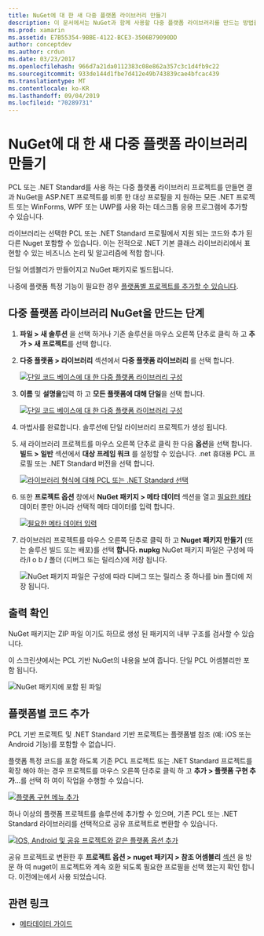 ```yaml
---
title: NuGet에 대 한 새 다중 플랫폼 라이브러리 만들기
description: 이 문서에서는 NuGet과 함께 사용할 다중 플랫폼 라이브러리를 만드는 방법을 설명 합니다. 이 기법은 .NET 기본 클래스 라이브러리에서 완전히 표현할 수 있는 비즈니스 논리 및 알고리즘에 적합 하며, 따라서 플랫폼별 코드 없이 모든 대상 플랫폼에서 실행 됩니다.
ms.prod: xamarin
ms.assetid: E7B55354-9BBE-4122-BCE3-3506B79090DD
author: conceptdev
ms.author: crdun
ms.date: 03/23/2017
ms.openlocfilehash: 966d7a21da0112383c08e862a357c3c1d4fb9c22
ms.sourcegitcommit: 933de144d1fbe7d412e49b743839cae4bfcac439
ms.translationtype: MT
ms.contentlocale: ko-KR
ms.lasthandoff: 09/04/2019
ms.locfileid: "70289731"
---
```

# <a name="creating-a-new-multiplatform-library-for-nuget"></a>NuGet에 대 한 새 다중 플랫폼 라이브러리 만들기

PCL 또는 .NET Standard를 사용 하는 다중 플랫폼 라이브러리 프로젝트를 만들면 결과 NuGet을 ASP.NET 프로젝트를 비롯 한 대상 프로필을 지 원하는 모든 .NET 프로젝트 또는 WinForms, WPF 또는 UWP를 사용 하는 데스크톱 응용 프로그램에 추가할 수 있습니다.

라이브러리는 선택한 PCL 또는 .NET Standard 프로필에서 지원 되는 코드와 추가 된 다른 Nuget 포함할 수 있습니다.
이는 전적으로 .NET 기본 클래스 라이브러리에서 표현할 수 있는 비즈니스 논리 및 알고리즘에 적합 합니다.

단일 어셈블리가 만들어지고 NuGet 패키지로 빌드됩니다.

나중에 플랫폼 특정 기능이 필요한 경우 [플랫폼별 프로젝트를 추가할 수 있습니다](#add-platforms).

## <a name="steps-to-create-a-multiplatform-library-nuget"></a>다중 플랫폼 라이브러리 NuGet을 만드는 단계

1. **파일 > 새 솔루션** 을 선택 하거나 기존 솔루션을 마우스 오른쪽 단추로 클릭 하 고 **추가 > 새 프로젝트**를 선택 합니다.

2. **다중 플랫폼 > 라이브러리** 섹션에서 **다중 플랫폼 라이브러리** 를 선택 합니다.

   [![](single-codebase-images/mulitplatform-library-sml.png "단일 코드 베이스에 대 한 다중 플랫폼 라이브러리 구성")](single-codebase-images/mulitplatform-library.png#lightbox)

3. **이름** 및 **설명을**입력 하 고 **모든 플랫폼에 대해 단일**을 선택 합니다.

   [![](single-codebase-images/single-configure-sml.png "단일 코드 베이스에 대 한 다중 플랫폼 라이브러리 구성")](single-codebase-images/single-configure.png#lightbox)

4. 마법사를 완료합니다. 솔루션에 단일 라이브러리 프로젝트가 생성 됩니다.

5. 새 라이브러리 프로젝트를 마우스 오른쪽 단추로 클릭 한 다음 **옵션**을 선택 합니다. **빌드 > 일반** 섹션에서 **대상 프레임 워크** 를 설정할 수 있습니다. .net 휴대용 PCL 프로필 또는 .NET Standard 버전을 선택 합니다.

   [![](single-codebase-images/single-choose-type-sml.png "라이브러리 형식에 대해 PCL 또는 .NET Standard 선택")](single-codebase-images/single-choose-type.png#lightbox)

6. 또한 **프로젝트 옵션** 창에서 **NuGet 패키지 > 메타 데이터** 섹션을 열고 [필요한 메타](~/cross-platform/app-fundamentals/nuget-multiplatform-libraries/metadata.md) 데이터 뿐만 아니라 선택적 메타 데이터를 입력 합니다.

   [![](single-codebase-images/single-metadata-sml.png "필요한 메타 데이터 입력")](single-codebase-images/single-metadata.png#lightbox)

7. 라이브러리 프로젝트를 마우스 오른쪽 단추로 클릭 하 고 **Nuget 패키지 만들기** (또는 솔루션 빌드 또는 배포)를 선택 **합니다. nupkg** NuGet 패키지 파일은 구성에 따라/l o b **/** 폴더 (디버그 또는 릴리스)에 저장 됩니다.

   ![](single-codebase-images/create-nuget-package.png "NuGet 패키지 파일은 구성에 따라 디버그 또는 릴리스 중 하나를 bin 폴더에 저장 됩니다.")


## <a name="verifying-the-output"></a>출력 확인

NuGet 패키지는 ZIP 파일 이기도 하므로 생성 된 패키지의 내부 구조를 검사할 수 있습니다.

이 스크린샷에서는 PCL 기반 NuGet의 내용을 보여 줍니다. 단일 PCL 어셈블리만 포함 됩니다.

![](single-codebase-images/nuget-output.png "NuGet 패키지에 포함 된 파일")

<a name="add-platforms" />

## <a name="adding-platform-specific-code"></a>플랫폼별 코드 추가

PCL 기반 프로젝트 및 .NET Standard 기반 프로젝트는 플랫폼별 참조 (예: iOS 또는 Android 기능)를 포함할 수 없습니다.

플랫폼 특정 코드를 포함 하도록 기존 PCL 프로젝트 또는 .NET Standard 프로젝트를 확장 해야 하는 경우 프로젝트를 마우스 오른쪽 단추로 클릭 하 고 **추가 > 플랫폼 구현 추가**...를 선택 하 여이 작업을 수행할 수 있습니다.

[![](single-codebase-images/add-later-sml.png "플랫폼 구현 메뉴 추가")](single-codebase-images/add-later.png#lightbox)

하나 이상의 플랫폼 프로젝트를 솔루션에 추가할 수 있으며, 기존 PCL 또는 .NET Standard 라이브러리를 선택적으로 공유 프로젝트로 변환할 수 있습니다.

[![](single-codebase-images/add-later-platforms-sml.png "IOS, Android 및 공유 프로젝트와 같은 플랫폼 옵션 추가")](single-codebase-images/add-later-platforms-sml.png#lightbox)

공유 프로젝트로 변환한 후 **프로젝트 옵션 > nuget 패키지 > 참조 어셈블리**
[섹션](~/cross-platform/app-fundamentals/nuget-multiplatform-libraries/platform-specific.md) 을 방문 하 여 nuget이 프로젝트와 계속 호환 되도록 필요한 프로필을 선택 했는지 확인 합니다. 이전에는에서 사용 되었습니다.


## <a name="related-links"></a>관련 링크

- [메타데이터 가이드](~/cross-platform/app-fundamentals/nuget-multiplatform-libraries/metadata.md)
